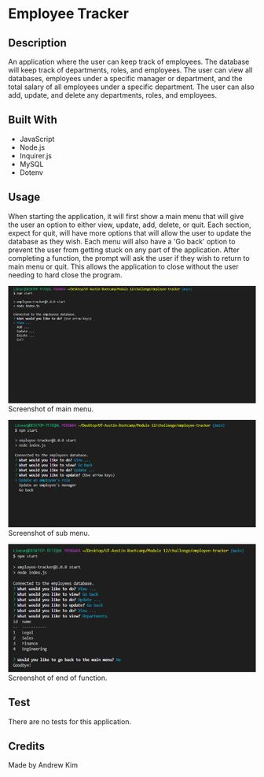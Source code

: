 # Employee Tracker

## Description
An application where the user can keep track of employees. The database will keep track of departments, roles, and employees. The user can view all databases, employees under a specific manager or department, and the total salary of all employees under a specific department. The user can also add, update, and delete any departments, roles, and employees.

## Built With
* JavaScript
* Node.js
* Inquirer.js
* MySQL
* Dotenv

## Usage
When starting the application, it will first show a main menu that will give the user an option to either view, update, add, delete, or quit. Each section, expect for quit, will have more options that will allow the user to update the database as they wish. Each menu will also have a 'Go back' option to prevent the user from getting stuck on any part of the application. After completing a function, the prompt will ask the user if they wish to return to main menu or quit. This allows the application to close without the user needing to hard close the program.

![screenshot of main menu](./assets/images/main-menu.png?raw=true "Main Menu Prompt")
Screenshot of main menu.

![screenshot of sub menu](./assets/images/sub-menu.png?raw=true "Sub Menu that shows Go Back button")
Screenshot of sub menu.

![screenshot of end of function](./assets/images/close-app.png?raw=true "Close app function")
Screenshot of end of function.

## Test
There are no tests for this application.

## Credits
 Made by Andrew Kim